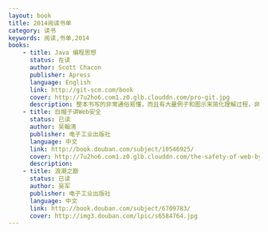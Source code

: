 ```yaml
---
layout: book
title: 2014阅读书单
category: 读书
keywords: 阅读,书单,2014
books: 
    - title: Java 编程思想
      status: 在读
      author: Scott Chacon
      publisher: Apress
      language: English
      link: http://git-scm.com/book
      cover: http://7u2ho6.com1.z0.glb.clouddn.com/pro-git.jpg
      description: 整本书写的非常通俗易懂，而且有大量例子和图示来简化理解过程，非常值得一读。
    - title: 白帽子讲Web安全
      status: 已读
      author: 吴翰清
      publisher: 电子工业出版社
      language: 中文
      link: http://book.douban.com/subject/10546925/
      cover: http://7u2ho6.com1.z0.glb.clouddn.com/the-safety-of-web-by-white-hat.jpg
      description: 
    - title: 浪潮之巅
      status: 已读
      author: 吴军
      publisher: 电子工业出版社
      language: 中文
      link: http://book.douban.com/subject/6709783/
      cover: http://img3.douban.com/lpic/s6584764.jpg
---
```

